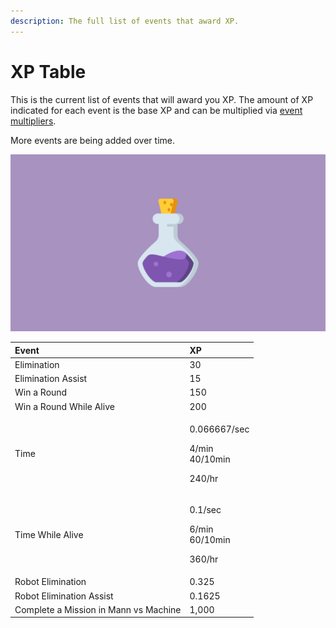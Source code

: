 ```yaml
---
description: The full list of events that award XP.
---
```


# XP Table

This is the current list of events that will award you XP. The amount of XP indicated for each event is the base XP and can be multiplied via [event multipliers](./).

More events are being added over time.

![](../../.gitbook/assets/xp_banner.png)

<table>
  <thead>
    <tr>
      <th style="text-align:left">Event</th>
      <th style="text-align:left">XP</th>
    </tr>
  </thead>
  <tbody>
    <tr>
      <td style="text-align:left">Elimination</td>
      <td style="text-align:left">30</td>
    </tr>
    <tr>
      <td style="text-align:left">Elimination Assist</td>
      <td style="text-align:left">15</td>
    </tr>
    <tr>
      <td style="text-align:left">Win a Round</td>
      <td style="text-align:left">150</td>
    </tr>
    <tr>
      <td style="text-align:left">Win a Round While Alive</td>
      <td style="text-align:left">200</td>
    </tr>
    <tr>
      <td style="text-align:left">Time</td>
      <td style="text-align:left">
        <p>0.066667/sec</p>
        <p>4/min
          <br />40/10min</p>
        <p>240/hr</p>
      </td>
    </tr>
    <tr>
      <td style="text-align:left">Time While Alive</td>
      <td style="text-align:left">
        <p>0.1/sec</p>
        <p>6/min
          <br />60/10min</p>
        <p>360/hr</p>
      </td>
    </tr>
    <tr>
      <td style="text-align:left">Robot Elimination</td>
      <td style="text-align:left">0.325</td>
    </tr>
    <tr>
      <td style="text-align:left">Robot Elimination Assist</td>
      <td style="text-align:left">0.1625</td>
    </tr>
    <tr>
      <td style="text-align:left">Complete a Mission in Mann vs Machine</td>
      <td style="text-align:left">1,000</td>
    </tr>
  </tbody>
</table>